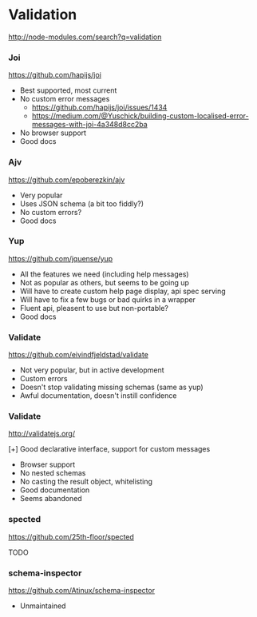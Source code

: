 # Validation

http://node-modules.com/search?q=validation

### Joi

https://github.com/hapijs/joi

- Best supported, most current
- No custom error messages
    - https://github.com/hapijs/joi/issues/1434
    - https://medium.com/@Yuschick/building-custom-localised-error-messages-with-joi-4a348d8cc2ba
- No browser support
- Good docs

### Ajv

https://github.com/epoberezkin/ajv

- Very popular
- Uses JSON schema (a bit too fiddly?)
- No custom errors?
- Good docs

### Yup

https://github.com/jquense/yup

- All the features we need (including help messages)
- Not as popular as others, but seems to be going up
- Will have to create custom help page display, api spec serving
- Will have to fix a few bugs or bad quirks in a wrapper
- Fluent api, pleasent to use but non-portable?
- Good docs

### Validate

https://github.com/eivindfjeldstad/validate

- Not very popular, but in active development
- Custom errors
- Doesn't stop validating missing schemas (same as yup)
- Awful documentation, doesn't instill confidence

### Validate

http://validatejs.org/

[+] Good declarative interface, support for custom messages
- Browser support
- No nested schemas
- No casting the result object, whitelisting
- Good documentation
- Seems abandoned

### spected

https://github.com/25th-floor/spected

TODO

### schema-inspector

https://github.com/Atinux/schema-inspector

- Unmaintained



